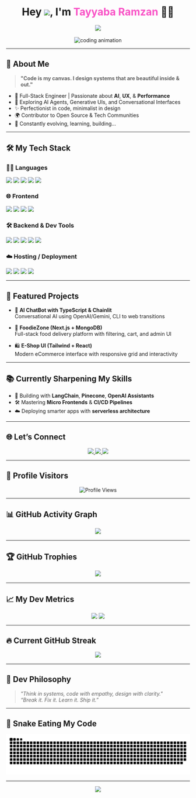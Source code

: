 <h1 align="center">Hey <img src="https://raw.githubusercontent.com/iampavangandhi/iampavangandhi/master/gifs/Hi.gif" height="40px">, I'm <span style="color:#f953c6;">Tayyaba Ramzan</span> 👩‍💻</h1>

<p align="center">
  <img src="https://readme-typing-svg.demolab.com?font=Fira+Code&weight=600&pause=0&color=6C63FF&center=true&vCenter=true&width=750&lines=💻+Software+Engineer;🤖+AI+Enthusiast;🎨+Frontend+Sorceress;🧠+LLM+Experimenter;📦+Open+Source+Contributor;⚙️+Systems+Thinker;🦄+Creative+Technologist;🚀+Code.+Create.+Inspire.;🌐+Web+Innovator;📱+UX+First+Builder;☁️+Cloud+Native+Dev;✨+Pixel+Perfect+Perfectionist"/>
</p>

<p align="center">
   <img alt="coding animation" width="400"
    src="https://i.pinimg.com/originals/e7/26/c7/e726c74ac081eed50feee1433d12c998.gif" 
  />
</p>

---

## 💫 About Me

> **"Code is my canvas. I design systems that are beautiful inside & out."**

- 💼 Full-Stack Engineer | Passionate about **AI**, **UX**, & **Performance**
- 🤖 Exploring AI Agents, Generative UIs, and Conversational Interfaces
- ✨ Perfectionist in code, minimalist in design
- 🌍 Contributor to Open Source & Tech Communities
- 🧠 Constantly evolving, learning, building...

---

## 🛠 My Tech Stack

### 👩‍💻 Languages  
<p>
  <img src="https://img.shields.io/badge/JavaScript-F0DB4F?style=for-the-badge&logo=javascript&logoColor=black"/>
  <img src="https://img.shields.io/badge/TypeScript-3178C6?style=for-the-badge&logo=typescript&logoColor=white"/>
  <img src="https://img.shields.io/badge/Python-4B8BBE?style=for-the-badge&logo=python&logoColor=white"/>
  <img src="https://img.shields.io/badge/HTML5-E96228?style=for-the-badge&logo=html5&logoColor=white"/>
  <img src="https://img.shields.io/badge/CSS3-2862E9?style=for-the-badge&logo=css3&logoColor=white"/>
</p>

### 🌐 Frontend  
<p>
  <img src="https://img.shields.io/badge/React-20232A?style=for-the-badge&logo=react&logoColor=61DAFB"/>
  <img src="https://img.shields.io/badge/Next.js-111111?style=for-the-badge&logo=next.js&logoColor=white"/>
  <img src="https://img.shields.io/badge/Tailwind_CSS-06B6D4?style=for-the-badge&logo=tailwind-css&logoColor=white"/>
  <img src="https://img.shields.io/badge/Figma-EF4F1E?style=for-the-badge&logo=figma&logoColor=white"/>
</p>

### 🛠 Backend & Dev Tools  
<p>
  <img src="https://img.shields.io/badge/Node.js-026E00?style=for-the-badge&logo=nodedotjs&logoColor=white"/>
  <img src="https://img.shields.io/badge/Express.js-333333?style=for-the-badge&logo=express&logoColor=white"/>
  <img src="https://img.shields.io/badge/MongoDB-11AB00?style=for-the-badge&logo=mongodb&logoColor=white"/>
  <img src="https://img.shields.io/badge/Postman-F76935?style=for-the-badge&logo=postman&logoColor=white"/>
  <img src="https://img.shields.io/badge/Git-F05033?style=for-the-badge&logo=git&logoColor=white"/>
</p>

### ☁️ Hosting / Deployment  
<p>
  <img src="https://img.shields.io/badge/Vercel-000?style=for-the-badge&logo=vercel&logoColor=white"/>
  <img src="https://img.shields.io/badge/Netlify-00AD9F?style=for-the-badge&logo=netlify&logoColor=white"/>
  <img src="https://img.shields.io/badge/GitHub_Pages-121013?style=for-the-badge&logo=githubpages&logoColor=white"/>
  <img src="https://img.shields.io/badge/Railway-6F45E3?style=for-the-badge&logo=railway&logoColor=white"/>
</p>

---

## 🌟 Featured Projects

- 🧠 **AI ChatBot with TypeScript & Chainlit**  
  Conversational AI using OpenAI/Gemini, CLI to web transitions

- 🍕 **FoodieZone (Next.js + MongoDB)**  
  Full-stack food delivery platform with filtering, cart, and admin UI

- 🛍 **E-Shop UI (Tailwind + React)**  
  Modern eCommerce interface with responsive grid and interactivity

---

## 📚 Currently Sharpening My Skills

- 🤖 Building with **LangChain**, **Pinecone**, **OpenAI Assistants**
- 🛠 Mastering **Micro Frontends** & **CI/CD Pipelines**
- ☁️ Deploying smarter apps with **serverless architecture**

---

## 🌐 Let’s Connect

<p align="center">
  <a href="https://www.linkedin.com/in/tayyabaRamzan/" target="_blank">
    <img src="https://img.shields.io/badge/LinkedIn-0077B5?style=for-the-badge&logo=linkedin&logoColor=white"/>
  </a>
  <a href="mailto:tayyabaramzan.it@gmail.com">
    <img src="https://img.shields.io/badge/Gmail-EA4335?style=for-the-badge&logo=gmail&logoColor=white"/>
  </a>
  <a href="https://github.com/tayyaba-ramzan" target="_blank">
    <img src="https://img.shields.io/badge/GitHub-181717?style=for-the-badge&logo=github&logoColor=white"/>
  </a>
</p>

---

## 👀 Profile Visitors

<p align="center">
  <img src="https://komarev.com/ghpvc/?username=tayyaba-ramzan&label=🚀+Total+Profile+Views&color=6C63FF&style=for-the-badge" alt="Profile Views"/>
</p>

---

## 📊 GitHub Activity Graph

<p align="center">
  <img src="https://github-readme-activity-graph.vercel.app/graph?username=tayyaba-ramzan&bg_color=1a1b27&color=E84A5F&line=F9D923&point=00ADB5&area=true&hide_border=true"/>
</p>

---

## 🏆 GitHub Trophies

<p align="center">
  <img src="https://github-profile-trophy.vercel.app/?username=tayyaba-ramzan&theme=algolia&row=1&column=7&no-frame=true" />
</p>

---

## 📈 My Dev Metrics

<div align="center">
  <img height="170em" src="https://github-readme-stats.vercel.app/api?username=tayyaba-ramzan&show_icons=true&theme=tokyonight&hide_border=true" />
  <img height="170em" src="https://github-readme-stats.vercel.app/api/top-langs/?username=tayyaba-ramzan&layout=compact&theme=tokyonight&hide_border=true" />
</div>

---

## 🔥 Current GitHub Streak

<p align="center">
  <img src="https://github-readme-streak-stats.herokuapp.com/?user=tayyaba-ramzan&theme=tokyonight&hide_border=true" />
</p>

---

## 🧠 Dev Philosophy

> _"Think in systems, code with empathy, design with clarity."_  
> _“Break it. Fix it. Learn it. Ship it.”_

---

## 🐍 Snake Eating My Code

<p align="center">
  <img src="https://github.com/Tayyaba-Ramzan/Tayyaba-Ramzan/blob/output/github-snake-dark.svg" alt="snake animation" />
</p>

---

<p align="center">
  <img src="https://img.shields.io/badge/Made_with🔥_by_Tayyaba_Ramzan-000000?style=for-the-badge" />
</p>
